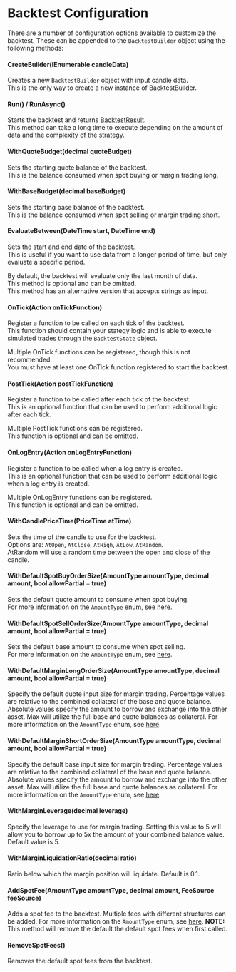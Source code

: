 # Backtest Configuration
There are a number of configuration options available to customize the backtest. These can be appended to the `BacktestBuilder` object using the following methods:

#### CreateBuilder(IEnumerable<BacktestCandle> candleData)
Creates a new `BacktestBuilder` object with input candle data.  
This is the only way to create a new instance of BacktestBuilder.

#### Run() / RunAsync()
Starts the backtest and returns [BacktestResult](type-backtestresult.md).  
This method can take a long time to execute depending on the amount of data and the complexity of the strategy.

#### WithQuoteBudget(decimal quoteBudget)
Sets the starting quote balance of the backtest.  
This is the balance consumed when spot buying or margin trading long.

#### WithBaseBudget(decimal baseBudget)
Sets the starting base balance of the backtest.  
This is the balance consumed when spot selling or margin trading short.

#### EvaluateBetween(DateTime start, DateTime end)
Sets the start and end date of the backtest.  
This is useful if you want to use data from a longer period of time, but only evaluate a specific period.  

By default, the backtest will evaluate only the last month of data.  
This method is optional and can be omitted.  
This method has an alternative version that accepts strings as input.  

#### OnTick(Action<BacktestState> onTickFunction)
Register a function to be called on each tick of the backtest.  
This function should contain your stategy logic and is able to execute simulated trades through the `BacktestState` object.  

Multiple OnTick functions can be registered, though this is not recommended.  
You must have at least one OnTick function registered to start the backtest.  

#### PostTick(Action<BacktestState> postTickFunction)
Register a function to be called after each tick of the backtest.  
This is an optional function that can be used to perform additional logic after each tick.  

Multiple PostTick functions can be registered.  
This function is optional and can be omitted.  

#### OnLogEntry(Action<BacktestLogEntry> onLogEntryFunction)
Register a function to be called when a log entry is created.  
This is an optional function that can be used to perform additional logic when a log entry is created.  

Multiple OnLogEntry functions can be registered.  
This function is optional and can be omitted.  

#### WithCandlePriceTime(PriceTime atTime)
Sets the time of the candle to use for the backtest.  
Options are: `AtOpen`, `AtClose`, `AtHigh`, `AtLow`, `AtRandom`.  
AtRandom will use a random time between the open and close of the candle.  

#### WithDefaultSpotBuyOrderSize(AmountType amountType, decimal amount, bool allowPartial = true)
Sets the default quote amount to consume when spot buying.  
For more information on the `AmountType` enum, see [here](type-tradeinput-fee.md).

#### WithDefaultSpotSellOrderSize(AmountType amountType, decimal amount, bool allowPartial = true)
Sets the default base amount to consume when spot selling.  
For more information on the `AmountType` enum, see [here](type-tradeinput-fee.md).

#### WithDefaultMarginLongOrderSize(AmountType amountType, decimal amount, bool allowPartial = true)
Specify the default quote input size for margin trading.
Percentage values are relative to the combined collateral of the base and quote balance.
Absolute values specify the amount to borrow and exchange into the other asset.
Max will utilize the full base and quote balances as collateral.
For more information on the `AmountType` enum, see [here](type-tradeinput-fee.md).

#### WithDefaultMarginShortOrderSize(AmountType amountType, decimal amount, bool allowPartial = true)
Specify the default base input size for margin trading.
Percentage values are relative to the combined collateral of the base and quote balance.
Absolute values specify the amount to borrow and exchange into the other asset.
Max will utilize the full base and quote balances as collateral.
For more information on the `AmountType` enum, see [here](type-tradeinput-fee.md).

#### WithMarginLeverage(decimal leverage)
Specify the leverage to use for margin trading.
Setting this value to 5 will allow you to borrow up to 5x the amount of your combined balance value.
Default value is 5.

#### WithMarginLiquidationRatio(decimal ratio)
Ratio below which the margin position will liquidate. Default is 0.1.

#### AddSpotFee(AmountType amountType, decimal amount, FeeSource feeSource)
Adds a spot fee to the backtest. Multiple fees with different structures can be added.
For more information on the `AmountType` enum, see [here](type-tradeinput-fee.md).
**NOTE:** This method will remove the default the default spot fees when first called.

#### RemoveSpotFees()
Removes the default spot fees from the backtest.